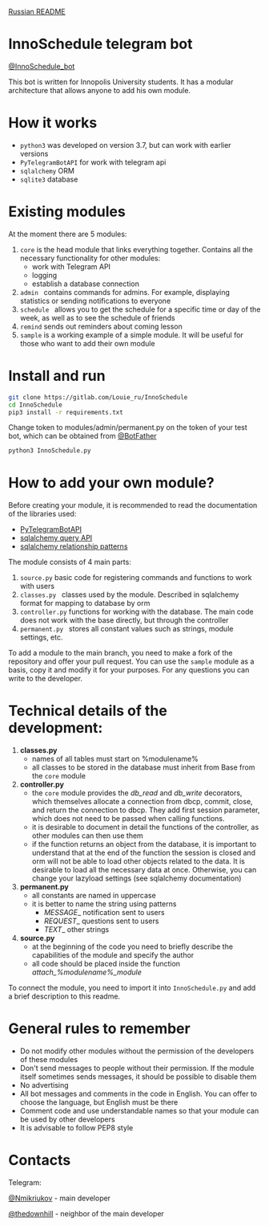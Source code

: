[Russian README](README.ru.md)


# InnoSchedule telegram bot

[@InnoSchedule_bot](https://t.me/InnoSchedule_bot)

This bot is written for Innopolis University students. It has a modular architecture that allows anyone to add his own module.


# How it works

- `python3` was developed on version 3.7, but can work with earlier versions
- `PyTelegramBotAPI` for work with telegram api
- `sqlalchemy` ORM
- `sqlite3` database


# Existing modules

At the moment there are 5 modules:

1. `core` is the head module that links everything together. Contains all the necessary functionality for other modules:
    - work with Telegram API
    - logging
    - establish a database connection
2. `admin ` contains commands for admins. For example, displaying statistics or sending notifications to everyone
3. `schedule ` allows you to get the schedule for a specific time or day of the week, as well as to see the schedule of friends
4. `remind` sends out reminders about coming lesson
5. `sample` is a working example of a simple module. It will be useful for those who want to add their own module


# Install and run

```bash
git clone https://gitlab.com/Louie_ru/InnoSchedule
cd InnoSchedule
pip3 install -r requirements.txt
```
Change token to modules/admin/permanent.py on the token of your test bot, which can be obtained from [@BotFather](https://t.me/BotFather)
```bash
python3 InnoSchedule.py
```


# How to add your own module?

Before creating your module, it is recommended to read the documentation of the libraries used:

- [PyTelegramBotAPI](https://github.com/eternnoir/pyTelegramBotAPI)
- [sqlalchemy query API](https://docs.sqlalchemy.org/en/latest/orm/query.html)
- [sqlalchemy relationship patterns](https://docs.sqlalchemy.org/en/latest/orm/basic_relationships.html)

The module consists of 4 main parts:

1. `source.py` basic code for registering commands and functions to work with users
2. `classes.py ` classes used by the module. Described in sqlalchemy format for mapping to database by orm
3. `controller.py` functions for working with the database. The main code does not work with the base directly, but through the controller
4. `permanent.py ` stores all constant values such as strings, module settings, etc. 

To add a module to the main branch, you need to make a fork of the repository and offer your pull request.
You can use the `sample` module as a basis, copy it and modify it for your purposes.
For any questions you can write to the developer.


# Technical details of the development:

1. **classes.py**
    - names of all tables must start on %modulename%
    - all classes to be stored in the database must inherit from Base from the `core` module
2. **controller.py**
    - the `core` module provides the _db_read_ and _db_write_ decorators, which themselves allocate a connection from dbcp, commit, close, and return the connection to dbcp. They add first session parameter, which does not need to be passed when calling functions.
    - it is desirable to document in detail the functions of the controller, as other modules can then use them
    - if the function returns an object from the database, it is important to understand that at the end of the function the session is closed and orm will not be able to load other objects related to the data. It is desirable to load all the necessary data at once. Otherwise, you can change your lazyload settings (see sqlalchemy documentation)
3. **permanent.py**
    - all constants are named in uppercase
    - it is better to name the string using patterns
        * _MESSAGE__ notification sent to users
        * _REQUEST__ questions sent to users
        * _TEXT__ other strings
4. **source.py**
    - at the beginning of the code you need to briefly describe the capabilities of the module and specify the author
    - all code should be placed inside the function *attach_%modulename%_module*

To connect the module, you need to import it into `InnoSchedule.py` and add a brief description to this readme.


# General rules to remember

- Do not modify other modules without the permission of the developers of these modules
- Don't send messages to people without their permission. If the module itself sometimes sends messages, it should be possible to disable them
- No advertising
- All bot messages and comments in the code in English. You can offer to choose the language, but English must be there
- Comment code and use understandable names so that your module can be used by other developers
- It is advisable to follow PEP8 style


# Contacts

Telegram:

[@Nmikriukov](https://t.me/Nmikriukov) - main developer

[@thedownhill](https://t.me/thedownhill) - neighbor of the main developer
